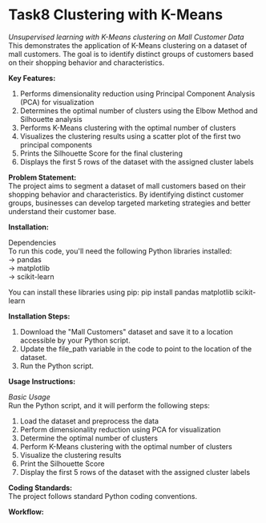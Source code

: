 # Task8 Clustering with K-Means                                                                                                                                              

*Unsupervised learning with K-Means clustering on Mall Customer Data*                                                                                                                          
This demonstrates the application of K-Means clustering on a dataset of mall customers. The goal is to identify distinct groups of customers based on their shopping behavior and characteristics.                                                                                                                                             

**Key Features:**                                                                                                                                                          
1. Performs dimensionality reduction using Principal Component Analysis (PCA) for visualization                                                                                 
2. Determines the optimal number of clusters using the Elbow Method and Silhouette analysis                                                                               
3. Performs K-Means clustering with the optimal number of clusters                                                                                                      
4. Visualizes the clustering results using a scatter plot of the first two principal components                                                                         
5. Prints the Silhouette Score for the final clustering                                                                                                                  
6. Displays the first 5 rows of the dataset with the assigned cluster labels                                                                                             

**Problem Statement:**                                                                                                                                                     
The project aims to segment a dataset of mall customers based on their shopping behavior and characteristics. By identifying distinct customer groups, businesses can develop targeted marketing strategies and better understand their customer base.                                                                                           

**Installation:**                                                                                                                                                        

Dependencies                                                                                                                                                         
To run this code, you'll need the following Python libraries installed:                                                                                                 
-> pandas                                                                                                                                                                 
-> matplotlib                                                                                                                                                                 
-> scikit-learn                                                                                                                                                        

You can install these libraries using pip: pip install pandas matplotlib scikit-learn                                                                                

**Installation Steps:**                                                                                                                                              

1. Download the "Mall Customers" dataset and save it to a location accessible by your Python script.                                                                   
2. Update the file_path variable in the code to point to the location of the dataset.                                                                                        
3. Run the Python script.                                                                                                                                             

**Usage Instructions:**                                                                                                                                                

*Basic Usage*                                                                                                                                                           
Run the Python script, and it will perform the following steps:                                                                                                      

1. Load the dataset and preprocess the data                                                                                                                                 
2. Perform dimensionality reduction using PCA for visualization                                                                                                                   
3. Determine the optimal number of clusters                                                                                                                           
4. Perform K-Means clustering with the optimal number of clusters                                                                                                     
5. Visualize the clustering results                                                                                                                                      
6. Print the Silhouette Score                                                                                                                                                  
7. Display the first 5 rows of the dataset with the assigned cluster labels                                                                                                     

**Coding Standards:**                                                                                                                                                    
The project follows standard Python coding conventions.                                                                                                                      

**Workflow:**                                                                                                                                                               











